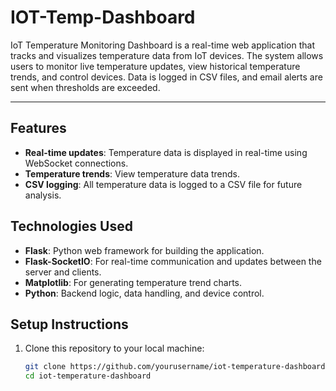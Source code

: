 # IOT-Temp-Dashboard
IoT Temperature Monitoring Dashboard is a real-time web application that tracks and visualizes temperature data from IoT devices. The system allows users to monitor live temperature updates, view historical temperature trends, and control devices. Data is logged in CSV files, and email alerts are sent when thresholds are exceeded.


---



## Features

- **Real-time updates**: Temperature data is displayed in real-time using WebSocket connections.
- **Temperature trends**: View temperature data trends.
- **CSV logging**: All temperature data is logged to a CSV file for future analysis.

## Technologies Used

- **Flask**: Python web framework for building the application.
- **Flask-SocketIO**: For real-time communication and updates between the server and clients.
- **Matplotlib**: For generating temperature trend charts.
- **Python**: Backend logic, data handling, and device control.

## Setup Instructions

1. Clone this repository to your local machine:

   ```bash
   git clone https://github.com/yourusername/iot-temperature-dashboard.git
   cd iot-temperature-dashboard
